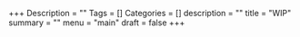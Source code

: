 +++
Description = ""
Tags = []
Categories = []
description = ""
title = "WIP"
summary = ""
menu = "main"
draft = false
+++
